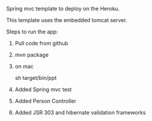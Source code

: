 Spring mvc template to deploy on the Heroku. 

This template uses the embedded tomcat server. 

Steps to run the app:

1. Pull code from github
2. mvn package
3. on mac

	sh target/bin/ppt



1. Added Spring mvc test
2. Added Person Controller
3. Added JSR 303 and hibernate validation frameworks


